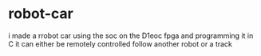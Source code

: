 # robot-car
i made a rrobot car using the soc on the D1eoc fpga and programming it in C it can either be remotely controlled follow another robot or a track 
